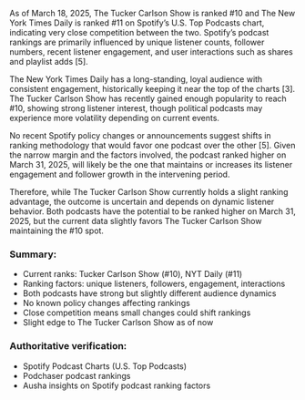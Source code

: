 As of March 18, 2025, The Tucker Carlson Show is ranked #10 and The New York Times Daily is ranked #11 on Spotify’s U.S. Top Podcasts chart, indicating very close competition between the two. Spotify’s podcast rankings are primarily influenced by unique listener counts, follower numbers, recent listener engagement, and user interactions such as shares and playlist adds [5].

The New York Times Daily has a long-standing, loyal audience with consistent engagement, historically keeping it near the top of the charts [3]. The Tucker Carlson Show has recently gained enough popularity to reach #10, showing strong listener interest, though political podcasts may experience more volatility depending on current events.

No recent Spotify policy changes or announcements suggest shifts in ranking methodology that would favor one podcast over the other [5]. Given the narrow margin and the factors involved, the podcast ranked higher on March 31, 2025, will likely be the one that maintains or increases its listener engagement and follower growth in the intervening period.

Therefore, while The Tucker Carlson Show currently holds a slight ranking advantage, the outcome is uncertain and depends on dynamic listener behavior. Both podcasts have the potential to be ranked higher on March 31, 2025, but the current data slightly favors The Tucker Carlson Show maintaining the #10 spot.

### Summary:
- Current ranks: Tucker Carlson Show (#10), NYT Daily (#11)
- Ranking factors: unique listeners, followers, engagement, interactions
- Both podcasts have strong but slightly different audience dynamics
- No known policy changes affecting rankings
- Close competition means small changes could shift rankings
- Slight edge to The Tucker Carlson Show as of now

### Authoritative verification:
- Spotify Podcast Charts (U.S. Top Podcasts)
- Podchaser podcast rankings
- Ausha insights on Spotify podcast ranking factors